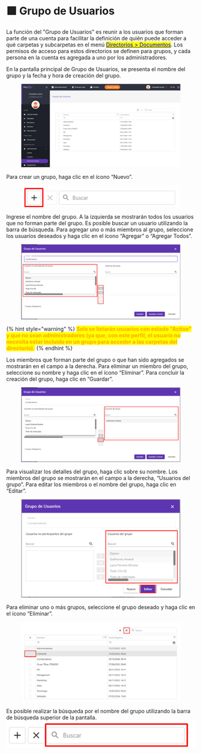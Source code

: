 # 🟪 Grupo de Usuarios

La función del "Grupo de Usuarios" es reunir a los usuarios que forman parte de una cuenta para facilitar la definición de quién puede acceder a qué carpetas y subcarpetas en el menú [<mark style="color:blue;">Directorios > Documentos</mark>](../../diretorios/documentos/). Los permisos de acceso para estos directorios se definen para grupos, y cada persona en la cuenta es agregada a uno por los administradores.

En la pantalla principal de Grupo de Usuarios, se presenta el nombre del grupo y la fecha y hora de creación del grupo.

<figure><img src="../../.gitbook/assets/image (1) (1) (1) (1) (1) (1) (1).png" alt=""><figcaption></figcaption></figure>

Para crear un grupo, haga clic en el ícono “Nuevo”.

<figure><img src="../../.gitbook/assets/image (2) (1) (1).png" alt=""><figcaption></figcaption></figure>

Ingrese el nombre del grupo. A la izquierda se mostrarán todos los usuarios que no forman parte del grupo. Es posible buscar un usuario utilizando la barra de búsqueda. Para agregar uno o más miembros al grupo, seleccione los usuarios deseados y haga clic en el ícono “Agregar” o “Agregar Todos”.

<figure><img src="../../.gitbook/assets/image (3) (1) (1).png" alt=""><figcaption></figcaption></figure>

{% hint style="warning" %}
<mark style="color:orange;">**Solo se listarán usuarios con estado “Activo” y que no sean administradores (ya que, con este perfil, el usuario no necesita estar incluido en un grupo para acceder a las carpetas del directorio).**</mark>
{% endhint %}

Los miembros que forman parte del grupo o que han sido agregados se mostrarán en el campo a la derecha. Para eliminar un miembro del grupo, seleccione su nombre y haga clic en el ícono “Eliminar”. Para concluir la creación del grupo, haga clic en “Guardar”.

<figure><img src="../../.gitbook/assets/image (4) (1).png" alt=""><figcaption></figcaption></figure>

Para visualizar los detalles del grupo, haga clic sobre su nombre. Los miembros del grupo se mostrarán en el campo a la derecha, “Usuarios del grupo”. Para editar los miembros o el nombre del grupo, haga clic en “Editar”.

<figure><img src="../../.gitbook/assets/image (5) (1).png" alt=""><figcaption></figcaption></figure>

Para eliminar uno o más grupos, seleccione el grupo deseado y haga clic en el ícono “Eliminar”.

<figure><img src="../../.gitbook/assets/image (6) (1).png" alt=""><figcaption></figcaption></figure>

Es posible realizar la búsqueda por el nombre del grupo utilizando la barra de búsqueda superior de la pantalla. ![](<../../.gitbook/assets/image (7) (1).png>)
